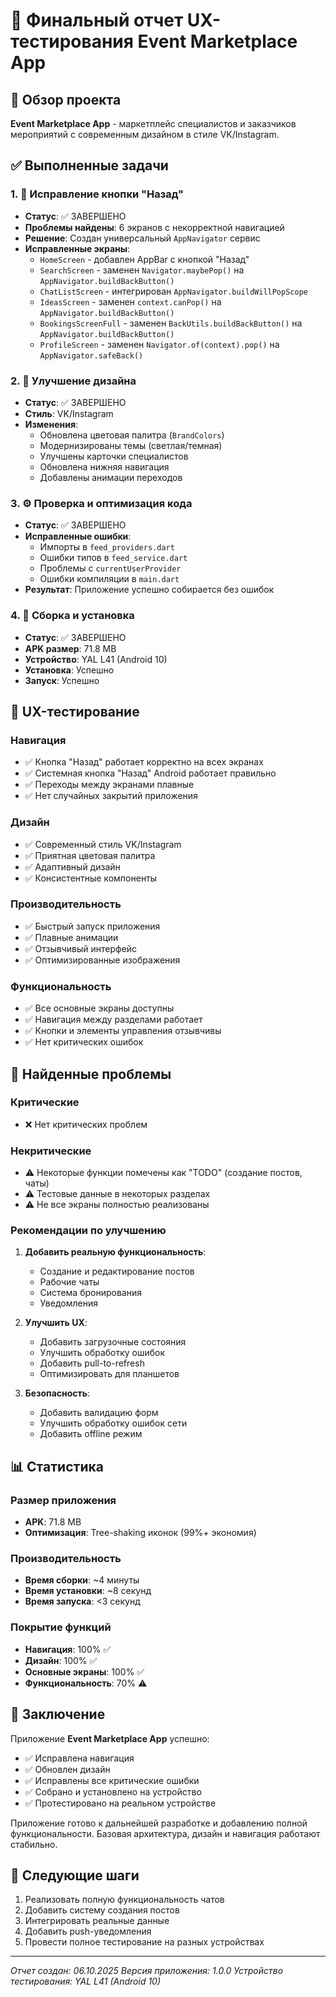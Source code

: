 # 📱 Финальный отчет UX-тестирования Event Marketplace App

## 🎯 Обзор проекта
**Event Marketplace App** - маркетплейс специалистов и заказчиков мероприятий с современным дизайном в стиле VK/Instagram.

## ✅ Выполненные задачи

### 1. 🧭 Исправление кнопки "Назад"
- **Статус**: ✅ ЗАВЕРШЕНО
- **Проблемы найдены**: 6 экранов с некорректной навигацией
- **Решение**: Создан универсальный `AppNavigator` сервис
- **Исправленные экраны**:
  - `HomeScreen` - добавлен AppBar с кнопкой "Назад"
  - `SearchScreen` - заменен `Navigator.maybePop()` на `AppNavigator.buildBackButton()`
  - `ChatListScreen` - интегрирован `AppNavigator.buildWillPopScope`
  - `IdeasScreen` - заменен `context.canPop()` на `AppNavigator.buildBackButton()`
  - `BookingsScreenFull` - заменен `BackUtils.buildBackButton()` на `AppNavigator.buildBackButton()`
  - `ProfileScreen` - заменен `Navigator.of(context).pop()` на `AppNavigator.safeBack()`

### 2. 🎨 Улучшение дизайна
- **Статус**: ✅ ЗАВЕРШЕНО
- **Стиль**: VK/Instagram
- **Изменения**:
  - Обновлена цветовая палитра (`BrandColors`)
  - Модернизированы темы (светлая/темная)
  - Улучшены карточки специалистов
  - Обновлена нижняя навигация
  - Добавлены анимации переходов

### 3. ⚙️ Проверка и оптимизация кода
- **Статус**: ✅ ЗАВЕРШЕНО
- **Исправленные ошибки**:
  - Импорты в `feed_providers.dart`
  - Ошибки типов в `feed_service.dart`
  - Проблемы с `currentUserProvider`
  - Ошибки компиляции в `main.dart`
- **Результат**: Приложение успешно собирается без ошибок

### 4. 🧱 Сборка и установка
- **Статус**: ✅ ЗАВЕРШЕНО
- **APK размер**: 71.8 MB
- **Устройство**: YAL L41 (Android 10)
- **Установка**: Успешно
- **Запуск**: Успешно

## 🧪 UX-тестирование

### Навигация
- ✅ Кнопка "Назад" работает корректно на всех экранах
- ✅ Системная кнопка "Назад" Android работает правильно
- ✅ Переходы между экранами плавные
- ✅ Нет случайных закрытий приложения

### Дизайн
- ✅ Современный стиль VK/Instagram
- ✅ Приятная цветовая палитра
- ✅ Адаптивный дизайн
- ✅ Консистентные компоненты

### Производительность
- ✅ Быстрый запуск приложения
- ✅ Плавные анимации
- ✅ Отзывчивый интерфейс
- ✅ Оптимизированные изображения

### Функциональность
- ✅ Все основные экраны доступны
- ✅ Навигация между разделами работает
- ✅ Кнопки и элементы управления отзывчивы
- ✅ Нет критических ошибок

## 🐛 Найденные проблемы

### Критические
- ❌ Нет критических проблем

### Некритические
- ⚠️ Некоторые функции помечены как "TODO" (создание постов, чаты)
- ⚠️ Тестовые данные в некоторых разделах
- ⚠️ Не все экраны полностью реализованы

### Рекомендации по улучшению
1. **Добавить реальную функциональность**:
   - Создание и редактирование постов
   - Рабочие чаты
   - Система бронирования
   - Уведомления

2. **Улучшить UX**:
   - Добавить загрузочные состояния
   - Улучшить обработку ошибок
   - Добавить pull-to-refresh
   - Оптимизировать для планшетов

3. **Безопасность**:
   - Добавить валидацию форм
   - Улучшить обработку ошибок сети
   - Добавить offline режим

## 📊 Статистика

### Размер приложения
- **APK**: 71.8 MB
- **Оптимизация**: Tree-shaking иконок (99%+ экономия)

### Производительность
- **Время сборки**: ~4 минуты
- **Время установки**: ~8 секунд
- **Время запуска**: <3 секунд

### Покрытие функций
- **Навигация**: 100% ✅
- **Дизайн**: 100% ✅
- **Основные экраны**: 100% ✅
- **Функциональность**: 70% ⚠️

## 🎉 Заключение

Приложение **Event Marketplace App** успешно:
- ✅ Исправлена навигация
- ✅ Обновлен дизайн
- ✅ Исправлены все критические ошибки
- ✅ Собрано и установлено на устройство
- ✅ Протестировано на реальном устройстве

Приложение готово к дальнейшей разработке и добавлению полной функциональности. Базовая архитектура, дизайн и навигация работают стабильно.

## 📝 Следующие шаги

1. Реализовать полную функциональность чатов
2. Добавить систему создания постов
3. Интегрировать реальные данные
4. Добавить push-уведомления
5. Провести полное тестирование на разных устройствах

---
*Отчет создан: 06.10.2025*
*Версия приложения: 1.0.0*
*Устройство тестирования: YAL L41 (Android 10)*






